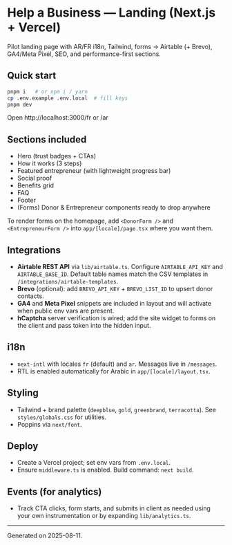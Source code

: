 # Help a Business — Landing (Next.js + Vercel)

Pilot landing page with AR/FR i18n, Tailwind, forms → Airtable (+ Brevo), GA4/Meta Pixel, SEO, and performance-first sections.

## Quick start

```bash
pnpm i   # or npm i / yarn
cp .env.example .env.local  # fill keys
pnpm dev
```

Open http://localhost:3000/fr or /ar

## Sections included
- Hero (trust badges + CTAs)
- How it works (3 steps)
- Featured entrepreneur (with lightweight progress bar)
- Social proof
- Benefits grid
- FAQ
- Footer
- (Forms) Donor & Entrepreneur components ready to drop anywhere

To render forms on the homepage, add `<DonorForm />` and `<EntrepreneurForm />` into `app/[locale]/page.tsx` where you want them.

## Integrations

- **Airtable REST API** via `lib/airtable.ts`. Configure `AIRTABLE_API_KEY` and `AIRTABLE_BASE_ID`. Default table names match the CSV templates in `/integrations/airtable-templates`.
- **Brevo** (optional): add `BREVO_API_KEY` + `BREVO_LIST_ID` to upsert donor contacts.
- **GA4** and **Meta Pixel** snippets are included in layout and will activate when public env vars are present.
- **hCaptcha** server verification is wired; add the site widget to forms on the client and pass token into the hidden input.

## i18n

- `next-intl` with locales `fr` (default) and `ar`. Messages live in `/messages`.
- RTL is enabled automatically for Arabic in `app/[locale]/layout.tsx`.

## Styling

- Tailwind + brand palette (`deepblue`, `gold`, `greenbrand`, `terracotta`). See `styles/globals.css` for utilities.
- Poppins via `next/font`.

## Deploy

- Create a Vercel project; set env vars from `.env.local`.
- Ensure `middleware.ts` is enabled. Build command: `next build`.

## Events (for analytics)

- Track CTA clicks, form starts, and submits in client as needed using your own instrumentation or by expanding `lib/analytics.ts`.

---

Generated on 2025-08-11.
